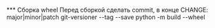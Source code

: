 *** Сборка wheel
Перед сборкой сделать commit, в конце CHANGE: major|minor|patch 
git-versioner --tag --save
python -m build --wheel
